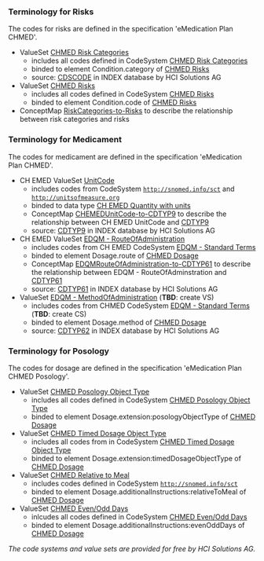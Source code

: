 ### Terminology for Risks
The codes for risks are defined in the specification 'eMedication Plan CHMED'.
* ValueSet [CHMED Risk Categories](ValueSet-chmed-valueset-risks-category.html)
   * includes all codes defined in CodeSystem [CHMED Risk Categories](CodeSystem-chmed-codesystem-risks-category.html) 
   * binded to element Condition.category of [CHMED Risks](StructureDefinition-chmed-condition-risks.html)
   * source: [CDSCODE](https://index.hcisolutions.ch/DataDoc/element/cdscode) in INDEX database by HCI Solutions AG
* ValueSet [CHMED Risks](ValueSet-chmed-valueset-risks-cdscode.html)
   * includes all codes defined in CodeSystem [CHMED Risks](CodeSystem-chmed-codesystem-risks-cdscode.html)
   * binded to element Condition.code of [CHMED Risks](StructureDefinition-chmed-condition-risks.html)
* ConceptMap [RiskCategories-to-Risks](ConceptMap-RiskCategories-to-Risks.html) to describe the relationship between risk categories and risks


### Terminology for Medicament
The codes for medicament are defined in the specification 'eMedication Plan CHMED'.
* CH EMED ValueSet [UnitCode](http://fhir.ch/ig/ch-emed/ValueSet/UnitCode)
   * includes codes from CodeSystem [`http://snomed.info/sct`](http://www.snomed.org/) and [`http://unitsofmeasure.org`](http://unitsofmeasure.org/)
   * binded to data type [CH EMED Quantity with units](http://fhir.ch/ig/ch-emed/StructureDefinition/ch-emed-quantity)
   * ConceptMap [CHEMEDUnitCode-to-CDTYP9](ConceptMap-CHEMEDUnitCode-to-CDTYP9.html) to describe the relationship between CH EMED UnitCode and [CDTYP9](CodeSystem-chmed-codesystem-cdtyp9.html)
   * source: [CDTYP9](https://index.hcisolutions.ch/index/current/get.aspx?schema=CODE&keytype=CDTYP&key=9) in INDEX database by HCI Solutions AG
* CH EMED ValueSet [EDQM - RouteOfAdministration](http://fhir.ch/ig/ch-emed/ValueSet/edqm-routeofadministration)
   * includes codes from CH EMED CodeSystem [EDQM - Standard Terms](http://fhir.ch/ig/ch-emed/CodeSystem/edqm-standardterms)
   * binded to element Dosage.route of [CHMED Dosage](StructureDefinition-chmed-dosage.html)
   * ConceptMap [EDQMRouteOfAdministration-to-CDTYP61](ConceptMap-CHEMEDEDQMROA-to-CDTYP61.html) to describe the relationship between EDQM - RouteOfAdminstration and [CDTYP61](CodeSystem-chmed-codesystem-cdtyp61.html)
   * source: [CDTYP61](https://index.hcisolutions.ch/index/current/get.aspx?schema=CODE&keytype=CDTYP&key=61&xsl=table.xslt) in INDEX database by HCI Solutions AG
* ValueSet [EDQM - MethodOfAdministration](ValueSet-edqm-methodofadministration.html) (**TBD**: create VS)
   * includes codes from CHMED CodeSystem [EDQM - Standard Terms](CodeSystem-edqm-standardterms.html) (**TBD**: create CS)
   * binded to element Dosage.method of [CHMED Dosage](StructureDefinition-chmed-dosage.html)
   * source: [CDTYP62](https://index.hcisolutions.ch/index/current/get.aspx?schema=CODE&keytype=CDTYP&key=62&xsl=table.xslt) in INDEX database by HCI Solutions AG

### Terminology for Posology
The codes for dosage are defined in the specification 'eMedication Plan CHMED Posology'.
* ValueSet [CHMED Posology Object Type](ValueSet-chmed-valueset-posology-object-type.html)
   * includes all codes defined in CodeSystem [CHMED Posology Object Type](CodeSystem-chmed-codesystem-posology-object-type.html)
   * binded to element Dosage.extension:posologyObjectType of [CHMED Dosage](StructureDefinition-chmed-dosage.html)
* ValueSet [CHMED Timed Dosage Object Type](ValueSet-chmed-valueset-timed-dosage-object-type.html)
   * includes all codes from in CodeSystem [CHMED Timed Dosage Object Type](CodeSystem-chmed-codesystem-timed-dosage-object-type.html)
   * binded to element Dosage.extension:timedDosageObjectType of [CHMED Dosage](StructureDefinition-chmed-dosage.html)
* ValueSet [CHMED Relative to Meal](ValueSet-chmed-valueset-relative-to-meal.html)
   * includes codes defined in CodeSystem [`http://snomed.info/sct`](http://www.snomed.org/)
   * binded to element Dosage.additionalInstructions:relativeToMeal of [CHMED Dosage](StructureDefinition-chmed-dosage.html)
* ValueSet [CHMED Even/Odd Days](ValueSet-chmed-valueset-even-odd-days.html)
   * inlcudes all codes defined in CodeSystem [CHMED Even/Odd Days](CodeSystem-chmed-codesystem-even-odd-days.html)
   * binded to element Dosage.additionalInstructions:evenOddDays of [CHMED Dosage](StructureDefinition-chmed-dosage.html)


*The code systems and value sets are provided for free by HCI Solutions AG.*